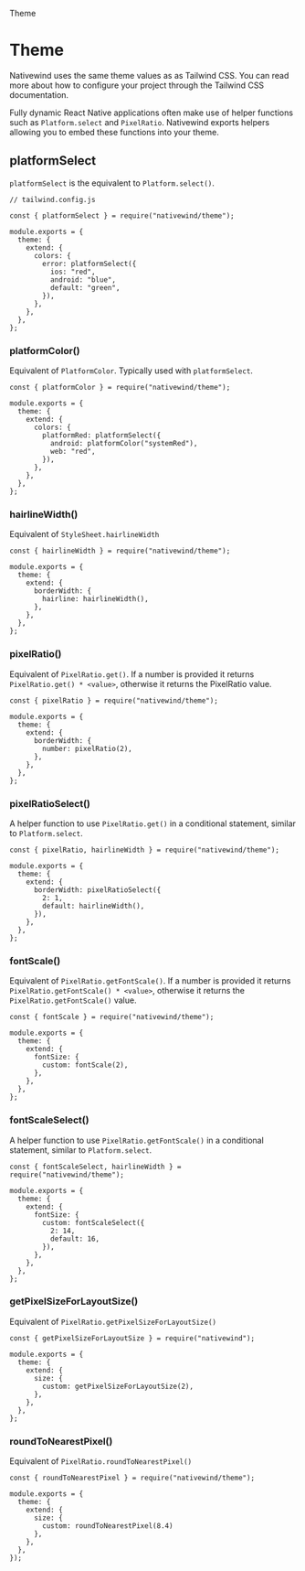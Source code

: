 Theme

# Theme

Nativewind uses the same theme values as as Tailwind CSS. You can read more about how to configure your project through the Tailwind CSS documentation.

Fully dynamic React Native applications often make use of helper functions such as `Platform.select` and `PixelRatio`. Nativewind exports helpers allowing you to embed these functions into your theme.

## platformSelect

`platformSelect` is the equivalent to `Platform.select()`.

```
// tailwind.config.js
 
const { platformSelect } = require("nativewind/theme");
 
module.exports = {
  theme: {
    extend: {
      colors: {
        error: platformSelect({
          ios: "red",
          android: "blue",
          default: "green",
        }),
      },
    },
  },
};
```

### platformColor()

Equivalent of `PlatformColor`. Typically used with `platformSelect`.

```
const { platformColor } = require("nativewind/theme");
 
module.exports = {
  theme: {
    extend: {
      colors: {
        platformRed: platformSelect({
          android: platformColor("systemRed"),
          web: "red",
        }),
      },
    },
  },
};
```

### hairlineWidth()

Equivalent of `StyleSheet.hairlineWidth`

```
const { hairlineWidth } = require("nativewind/theme");
 
module.exports = {
  theme: {
    extend: {
      borderWidth: {
        hairline: hairlineWidth(),
      },
    },
  },
};
```

### pixelRatio()

Equivalent of `PixelRatio.get()`. If a number is provided it returns `PixelRatio.get() * <value>`, otherwise it returns the PixelRatio value.

```
const { pixelRatio } = require("nativewind/theme");
 
module.exports = {
  theme: {
    extend: {
      borderWidth: {
        number: pixelRatio(2),
      },
    },
  },
};
```

### pixelRatioSelect()

A helper function to use `PixelRatio.get()` in a conditional statement, similar to `Platform.select`.

```
const { pixelRatio, hairlineWidth } = require("nativewind/theme");
 
module.exports = {
  theme: {
    extend: {
      borderWidth: pixelRatioSelect({
        2: 1,
        default: hairlineWidth(),
      }),
    },
  },
};
```

### fontScale()

Equivalent of `PixelRatio.getFontScale()`. If a number is provided it returns `PixelRatio.getFontScale() * <value>`, otherwise it returns the `PixelRatio.getFontScale()` value.

```
const { fontScale } = require("nativewind/theme");
 
module.exports = {
  theme: {
    extend: {
      fontSize: {
        custom: fontScale(2),
      },
    },
  },
};
```

### fontScaleSelect()

A helper function to use `PixelRatio.getFontScale()` in a conditional statement, similar to `Platform.select`.

```
const { fontScaleSelect, hairlineWidth } = require("nativewind/theme");
 
module.exports = {
  theme: {
    extend: {
      fontSize: {
        custom: fontScaleSelect({
          2: 14,
          default: 16,
        }),
      },
    },
  },
};
```

### getPixelSizeForLayoutSize()

Equivalent of `PixelRatio.getPixelSizeForLayoutSize()`

```
const { getPixelSizeForLayoutSize } = require("nativewind");
 
module.exports = {
  theme: {
    extend: {
      size: {
        custom: getPixelSizeForLayoutSize(2),
      },
    },
  },
};
```

### roundToNearestPixel()

Equivalent of `PixelRatio.roundToNearestPixel()`

```
const { roundToNearestPixel } = require("nativewind/theme");
 
module.exports = {
  theme: {
    extend: {
      size: {
        custom: roundToNearestPixel(8.4)
      },
    },
  },
});
```
